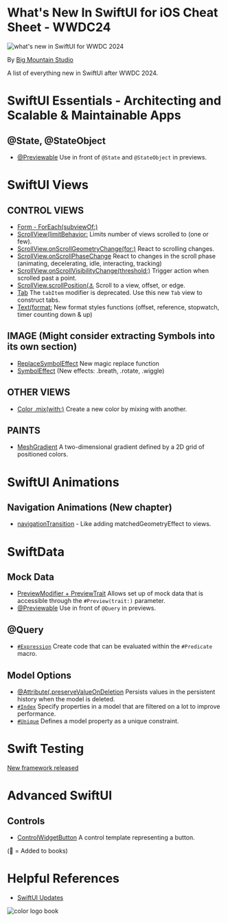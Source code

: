 # What's New In SwiftUI for iOS Cheat Sheet - WWDC24
![what's new in SwiftUI for WWDC 2024](https://github.com/bigmountainstudio/What-is-new-in-SwiftUI-WWDC23/assets/24855856/5fad9a39-a33e-40a2-9e4f-3ed4867424d6)

By [Big Mountain Studio](https://www.bigmountainstudio.com/)

A list of everything new in SwiftUI after WWDC 2024.

# SwiftUI Essentials - Architecting and Scalable & Maintainable Apps
## @State, @StateObject
* [@Previewable](https://developer.apple.com/documentation/swiftui/previewable()) Use in front of `@State` and `@StateObject` in previews.

# SwiftUI Views
## CONTROL VIEWS
* [Form - ForEach(subviewOf:)](https://developer.apple.com/documentation/swiftui/foreach/init(subviews:content:))
* [ScrollView(limitBehavior:](https://developer.apple.com/documentation/swiftui/viewalignedscrolltargetbehavior) Limits number of views scrolled to (one or few).
* [ScrollView.onScrollGeometryChange(for:)](https://developer.apple.com/documentation/swiftui/view/onscrollgeometrychange(for:of:action:)/) React to scrolling changes.
* [ScrollView.onScrollPhaseChange](https://developer.apple.com/documentation/SwiftUI/View/onScrollPhaseChange(_:)-7mica) React to changes in the scroll phase (animating, decelerating, idle, interacting, tracking)
* [ScrollView.onScrollVisibilityChange(threshold:)](https://developer.apple.com/documentation/SwiftUI/View/onScrollVisibilityChange(threshold:_:)) Trigger action when scrolled past a point.
* [ScrollView.scrollPosition(:anchor:](https://developer.apple.com/documentation/SwiftUI/View/scrollPosition(_:anchor:)) Scroll to a view, offset, or edge.
* [Tab](https://developer.apple.com/documentation/swiftui/tab) The `tabItem` modifier is deprecated. Use this new `Tab` view to construct tabs.
* [Text(format:](https://developer.apple.com/documentation/foundation/formatstyle) New format styles functions (offset, reference, stopwatch, timer counting down & up)
## IMAGE (Might consider extracting Symbols into its own section)
* [ReplaceSymbolEffect](https://developer.apple.com/documentation/symbols/replacesymboleffect) New magic replace function
* [SymbolEffect](https://developer.apple.com/documentation/symbols/symboleffect/) (New effects: .breath, .rotate, .wiggle)
## OTHER VIEWS
* [Color .mix(with:)](https://developer.apple.com/documentation/swiftui/color/mix(with:by:in:)/) Create a new color by mixing with another.
## PAINTS
* [MeshGradient](https://developer.apple.com/documentation/swiftui/meshgradient/) A two-dimensional gradient defined by a 2D grid of positioned colors.

# SwiftUI Animations
## Navigation Animations (New chapter)
* [navigationTransition](https://developer.apple.com/documentation/swiftui/view/navigationtransition(_:)) - Like adding matchedGeometryEffect to views.

# SwiftData
## Mock Data
* [PreviewModifier + PreviewTrait](https://developer.apple.com/documentation/swiftui/previewmodifier) Allows set up of mock data that is accessible through the `#Preview(trait:)` parameter.
* [@Previewable](https://developer.apple.com/documentation/swiftui/previewable()) Use in front of `@Query` in previews.
## @Query
* [`#Expression`](https://developer.apple.com/documentation/foundation/predicate/4162327-expression) Create code that can be evaluated within the `#Predicate` macro.
## Model Options
* [@Attribute(.preserveValueOnDeletion](https://developer.apple.com/documentation/swiftdata/schema/attribute/option/preservevalueondeletion) Persists values in the persistent history when the model is deleted.
* [`#Index`](https://developer.apple.com/documentation/swiftdata/index(_:)-74ia2/) Specify properties in a model that are filtered on a lot to improve performance.
* [`#Unique`](https://developer.apple.com/documentation/SwiftData/Unique(_:)) Defines a model property as a unique constraint.

# Swift Testing
[New framework released](https://developer.apple.com/xcode/swift-testing/)

# Advanced SwiftUI
## Controls
* [ControlWidgetButton](https://developer.apple.com/documentation/widgetkit/controlwidgetbutton/) A control template representing a button.

  
(📕 = Added to books)

# Helpful References
* [SwiftUI Updates](https://developer.apple.com/documentation/updates/swiftui)


![color logo book](https://github.com/bigmountainstudio/What-is-new-in-SwiftUI-WWDC23/assets/24855856/4509ce75-14ee-43e7-a62d-c46d7200ddda)
